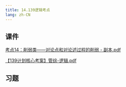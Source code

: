 ```yaml
---
title: 14.139逻辑考点
lang: zh-CN
---
```



## 课件
[考点14：削弱类——对论点和对论述过程的削弱 - 副本.pdf](..%2F..%2Fpublic%2Flogic%2F3.%E9%80%BB%E8%BE%91-139%E5%88%86%2F14.139%E9%80%BB%E8%BE%91%E8%80%83%E7%82%B9%2F%E8%80%83%E7%82%B914%EF%BC%9A%E5%89%8A%E5%BC%B1%E7%B1%BB%E2%80%94%E2%80%94%E5%AF%B9%E8%AE%BA%E7%82%B9%E5%92%8C%E5%AF%B9%E8%AE%BA%E8%BF%B0%E8%BF%87%E7%A8%8B%E7%9A%84%E5%89%8A%E5%BC%B1%20-%20%E5%89%AF%E6%9C%AC.pdf)

[【139计划核心考案】管综-逻辑.pdf](..%2F..%2Fpublic%2Flogic%2F3.%E9%80%BB%E8%BE%91-139%E5%88%86%2F%E3%80%90139%E8%AE%A1%E5%88%92%E6%A0%B8%E5%BF%83%E8%80%83%E6%A1%88%E3%80%91%E7%AE%A1%E7%BB%BC-%E9%80%BB%E8%BE%91.pdf)
## 习题
```



```


